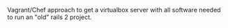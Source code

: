 Vagrant/Chef approach to get a virtualbox server with all software
needed to run an "old" rails 2 project.
